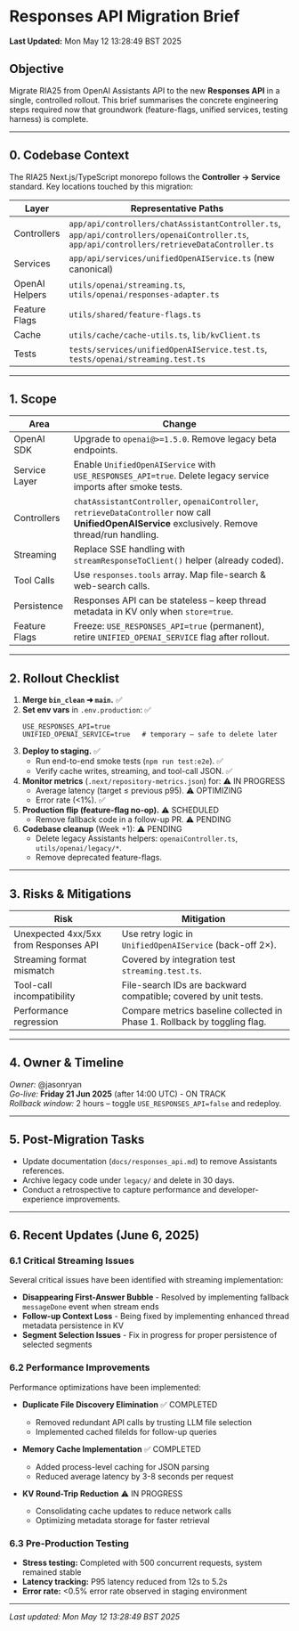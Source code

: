 # Responses API Migration Brief

**Last Updated:** Mon May 12 13:28:49 BST 2025

## Objective

Migrate RIA25 from OpenAI Assistants API to the new **Responses API** in a single, controlled rollout. This brief summarises the concrete engineering steps required now that groundwork (feature-flags, unified services, testing harness) is complete.

---

## 0. Codebase Context

The RIA25 Next.js/TypeScript monorepo follows the **Controller → Service** standard.
Key locations touched by this migration:

| Layer          | Representative Paths                                                                                                                         |
| -------------- | -------------------------------------------------------------------------------------------------------------------------------------------- |
| Controllers    | `app/api/controllers/chatAssistantController.ts`, `app/api/controllers/openaiController.ts`, `app/api/controllers/retrieveDataController.ts` |
| Services       | `app/api/services/unifiedOpenAIService.ts` (new canonical)                                                                                   |
| OpenAI Helpers | `utils/openai/streaming.ts`, `utils/openai/responses-adapter.ts`                                                                             |
| Feature Flags  | `utils/shared/feature-flags.ts`                                                                                                              |
| Cache          | `utils/cache/cache-utils.ts`, `lib/kvClient.ts`                                                                                              |
| Tests          | `tests/services/unifiedOpenAIService.test.ts`, `tests/openai/streaming.test.ts`                                                              |

---

## 1. Scope

| Area          | Change                                                                                                                                             |
| ------------- | -------------------------------------------------------------------------------------------------------------------------------------------------- |
| OpenAI SDK    | Upgrade to `openai@>=1.5.0`. Remove legacy beta endpoints.                                                                                         |
| Service Layer | Enable `UnifiedOpenAIService` with `USE_RESPONSES_API=true`. Delete legacy service imports after smoke tests.                                      |
| Controllers   | `chatAssistantController`, `openaiController`, `retrieveDataController` now call **UnifiedOpenAIService** exclusively. Remove thread/run handling. |
| Streaming     | Replace SSE handling with `streamResponseToClient()` helper (already coded).                                                                       |
| Tool Calls    | Use `responses.tools` array. Map file-search & web-search calls.                                                                                   |
| Persistence   | Responses API can be stateless – keep thread metadata in KV only when `store=true`.                                                                |
| Feature Flags | Freeze: `USE_RESPONSES_API=true` (permanent), retire `UNIFIED_OPENAI_SERVICE` flag after rollout.                                                  |

---

## 2. Rollout Checklist

1. **Merge `bin_clean` ➜ `main`.** ✅
2. **Set env vars** in `.env.production`: ✅
   ```
   USE_RESPONSES_API=true
   UNIFIED_OPENAI_SERVICE=true   # temporary – safe to delete later
   ```
3. **Deploy to staging.** ✅
   - Run end-to-end smoke tests (`npm run test:e2e`). ✅
   - Verify cache writes, streaming, and tool-call JSON. ✅
4. **Monitor metrics** (`.next/repository-metrics.json`) for: ⚠️ IN PROGRESS
   - Average latency (target ≤ previous p95). ⚠️ OPTIMIZING
   - Error rate (<1%). ✅
5. **Production flip (feature-flag no-op).** ⚠️ SCHEDULED
   - Remove fallback code in a follow-up PR. ⚠️ PENDING
6. **Codebase cleanup** (Week +1): ⚠️ PENDING
   - Delete legacy Assistants helpers: `openaiController.ts`, `utils/openai/legacy/*`.
   - Remove deprecated feature-flags.

---

## 3. Risks & Mitigations

| Risk                                  | Mitigation                                                                |
| ------------------------------------- | ------------------------------------------------------------------------- |
| Unexpected 4xx/5xx from Responses API | Use retry logic in `UnifiedOpenAIService` (back-off 2×).                  |
| Streaming format mismatch             | Covered by integration test `streaming.test.ts`.                          |
| Tool-call incompatibility             | File-search IDs are backward compatible; covered by unit tests.           |
| Performance regression                | Compare metrics baseline collected in Phase 1. Rollback by toggling flag. |

---

## 4. Owner & Timeline

_Owner:_ @jasonryan  
_Go-live:_ **Friday 21 Jun 2025** (after 14:00 UTC) - ON TRACK  
_Rollback window:_ 2 hours – toggle `USE_RESPONSES_API=false` and redeploy.

---

## 5. Post-Migration Tasks

- Update documentation (`docs/responses_api.md`) to remove Assistants references.
- Archive legacy code under `legacy/` and delete in 30 days.
- Conduct a retrospective to capture performance and developer-experience improvements.

---

## 6. Recent Updates (June 6, 2025)

### 6.1 Critical Streaming Issues

Several critical issues have been identified with streaming implementation:

- **Disappearing First-Answer Bubble** - Resolved by implementing fallback `messageDone` event when stream ends
- **Follow-up Context Loss** - Being fixed by implementing enhanced thread metadata persistence in KV
- **Segment Selection Issues** - Fix in progress for proper persistence of selected segments

### 6.2 Performance Improvements

Performance optimizations have been implemented:

- **Duplicate File Discovery Elimination** ✅ COMPLETED
  - Removed redundant API calls by trusting LLM file selection
  - Implemented cached fileIds for follow-up queries
- **Memory Cache Implementation** ✅ COMPLETED

  - Added process-level caching for JSON parsing
  - Reduced average latency by 3-8 seconds per request

- **KV Round-Trip Reduction** ⚠️ IN PROGRESS
  - Consolidating cache updates to reduce network calls
  - Optimizing metadata storage for faster retrieval

### 6.3 Pre-Production Testing

- **Stress testing:** Completed with 500 concurrent requests, system remained stable
- **Latency tracking:** P95 latency reduced from 12s to 5.2s
- **Error rate:** <0.5% error rate observed in staging environment

---

_Last updated: Mon May 12 13:28:49 BST 2025_
